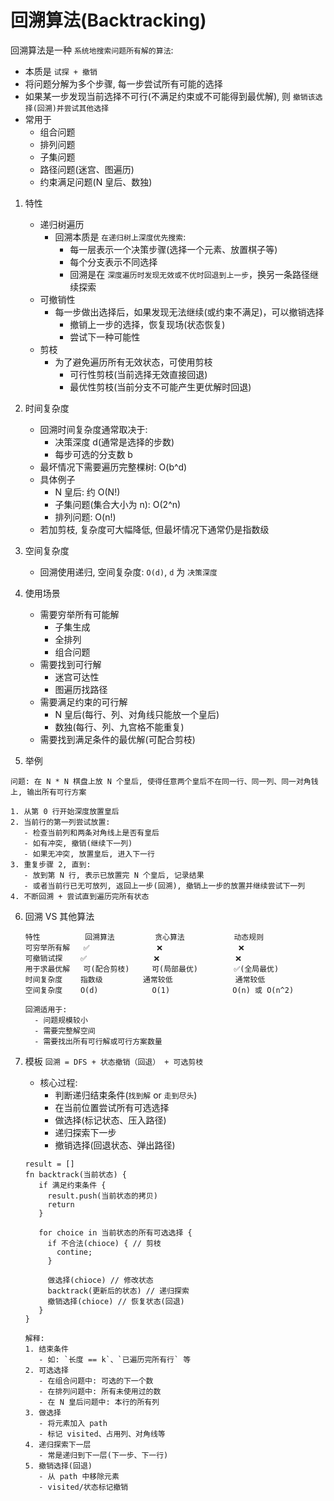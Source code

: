 # 回溯算法(Backtracking)
  回溯算法是一种 `系统地搜索问题所有解的算法`:
  - 本质是 `试探 + 撤销`
  - 将问题分解为多个步骤, 每一步尝试所有可能的选择
  - 如果某一步发现当前选择不可行(不满足约束或不可能得到最优解), 则 `撤销该选择(回溯)并尝试其他选择`
  - 常用于
    - 组合问题
    - 排列问题
    - 子集问题
    - 路径问题(迷宫、图遍历)
    - 约束满足问题(N 皇后、数独)
    
1. 特性
   - 递归树遍历
     - 回溯本质是 `在递归树上深度优先搜索`:
       - 每一层表示一个决策步骤(选择一个元素、放置棋子等)
       - 每个分支表示不同选择
       - 回溯是在 `深度遍历时发现无效或不优时回退到上一步`，换另一条路径继续探索
   - 可撤销性
     - 每一步做出选择后，如果发现无法继续(或约束不满足)，可以撤销选择
       - 撤销上一步的选择，恢复现场(状态恢复)
       - 尝试下一种可能性
   - 剪枝
     - 为了避免遍历所有无效状态，可使用剪枝
       - 可行性剪枝(当前选择无效直接回退)
       - 最优性剪枝(当前分支不可能产生更优解时回退)
       
2. 时间复杂度
   - 回溯时间复杂度通常取决于:
     - 决策深度 d(通常是选择的步数)
     - 每步可选的分支数 b
   - 最坏情况下需要遍历完整棵树: O(b^d)
   - 具体例子
     - N 皇后: 约 O(N!)
     - 子集问题(集合大小为 n): O(2^n)
     - 排列问题: O(n!)
   - 若加剪枝, 复杂度可大幅降低, 但最坏情况下通常仍是指数级

3. 空间复杂度
   - 回溯使用递归, 空间复杂度: `O(d)`, `d` 为 `决策深度`

4. 使用场景
   - 需要穷举所有可能解
     - 子集生成
     - 全排列
     - 组合问题
   - 需要找到可行解
     - 迷宫可达性
     - 图遍历找路径
   - 需要满足约束的可行解
     - N 皇后(每行、列、对角线只能放一个皇后)
     - 数独(每行、列、九宫格不能重复)
   - 需要找到满足条件的最优解(可配合剪枝)
   
5. 举例
  ```text
  问题: 在 N * N 棋盘上放 N 个皇后, 使得任意两个皇后不在同一行、同一列、同一对角钱上, 输出所有可行方案
  
  1. 从第 0 行开始深度放置皇后
  2. 当前行的第一列尝试放置:
     - 检查当前列和两条对角线上是否有皇后
     - 如有冲突, 撤销(继续下一列)
     - 如果无冲突, 放置皇后, 进入下一行
  3. 重复步骤 2, 直到:
     - 放到第 N 行, 表示已放置完 N 个皇后, 记录结果
     - 或者当前行已无可放列, 返回上一步(回溯), 撤销上一步的放置并继续尝试下一列
  4. 不断回溯 + 尝试直到遍历完所有状态   
  ```

6. 回溯 VS 其他算法
   ```text
   特性          回溯算法         贪心算法           动态规则
   可穷举所有解	✅	            ❌	              ❌
   可撤销试探 	✅	            ❌	              ❌
   用于求最优解	可(配合剪枝)  	可(局部最优)        ✅(全局最优)
   时间复杂度  	指数级	        通常较低	          通常较低
   空间复杂度  	O(d)	        O(1)	          O(n) 或 O(n^2)
   
   回溯适用于:
     - 问题规模较小
     - 需要完整解空间
     - 需要找出所有可行解或可行方案数量
   ```
  
7. 模板
   `回溯 = DFS + 状态撤销（回退） + 可选剪枝`
   - 核心过程:
     - 判断递归结束条件(`找到解` or `走到尽头`)
     - 在当前位置尝试所有可选选择
     - 做选择(标记状态、压入路径)
     - 递归探索下一步
     - 撤销选择(回退状态、弹出路径)
   ```text
   result = []
   fn backtrack(当前状态) {
      if 满足约束条件 {
        result.push(当前状态的拷贝)
        return
      }
   
      for choice in 当前状态的所有可选选择 {
        if 不合法(chioce) { // 剪枝
          contine;
        }
   
        做选择(chioce) // 修改状态
        backtrack(更新后的状态) // 递归探索
        撤销选择(chioce) // 恢复状态(回退)
      }
   }
   
   解释:
   1. 结束条件
      - 如: `长度 == k`、`已遍历完所有行` 等
   2. 可选选择
      - 在组合问题中: 可选的下一个数
      - 在排列问题中: 所有未使用过的数
      - 在 N 皇后问题中: 本行的所有列
   3. 做选择
      - 将元素加入 path
      - 标记 visited、占用列、对角线等
   4. 递归探索下一层
      - 常是递归到下一层(下一步、下一行)
   5. 撤销选择(回退)
      - 从 path 中移除元素
      - visited/状态标记撤销
   ```
